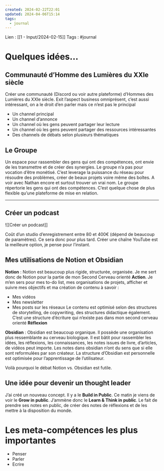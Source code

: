 ```yaml
---
created: 2024-02-22T22:01
updated: 2024-04-06T15:14
tags:
  - journal
---
```

Lien : [[1 - Input/2024-02-15]]
Tags : #journal 

# Quelques idées…

## Communauté d’Homme des Lumières du XXIe siècle

Créer une communauté (Discord ou voir autre plateforme) d’Hommes des Lumières du XXIe siècle. Exit l’aspect business omniprésent, c’est aussi intéressant, on a le droit d’en parler mais ce n’est pas le principal

- Un channel principal
- Un channel d’annonce
- Un channel où les gens peuvent partager leur lecture
- Un channel où les gens peuvent partager des ressources intéressantes
- Des channels de débats selon plusieurs thématiques

## Le Groupe

Un espace pour rassembler des gens qui ont des compétences, ont envie de les transmettre et de créer des synergies. Le groupe n’a pas pour vocation d’être monétisé. C’est leverage la puissance du réseau pour résoudre des problèmes, créer de beaux projets voire même des boîtes. A voir avec Nathan encore et surtout trouver un vrai nom. Le groupe répertorie les gens qui ont des compétences. C’est quelque chose de plus flexible qu’une plateforme de mise en relation.

----

## Créer un podcast

![[Créer un podcast]]

Coût d’un studio d’enregistrement entre 80 et 400€ (dépend de beaucoup de paramètres). Ce sera donc pour plus tard. Créer une chaîne YouTube est la meilleure option, je pense pour l’instant.

## Mes utilisations de Notion et Obsidian

**Notion** : Notion est beaucoup plus rigide, structurée, organisée. Je me sert donc de Notion pour la partie de mon Second Cerveau orienté **Action**. Je m’en sers pour mes to-do list, mes organisations de projets, afficher et suivre mes objectifs et ma création de contenu à savoir : 
- Mes vidéos
- Mes newsletter
- Mes posts sur les réseaux
Le contenu est optimisé selon des structures de storytelling, de copywriting, des structures didactique également. C’est une structure d’écriture qui n’existe pas dans mon second cerveau orienté **Réflexion**

**Obsidian** : Obsidian est beaucoup organique. Il possède une organisation plus ressemblante au cerveau biologique. Il est bâtit pour rassembler les idées, les réflexions, les connaissances, les notes issues de livre, d’articles, de vidéos peut importe. Les notes dans obsidian n’ont du sens que si elle sont reformulées par son créateur. La structure d’Obsidian est personnelle est optimisée pour l’apprentissage de l’utilisateur.

Voilà pourquoi le débat Notion vs. Obsidian est futile.

## Une idée pour devenir un thought leader

J’ai créé un nouveau concept. Il y a le **Build in Public**. Ce matin je viens de voir le **Grow in public**. J’ammène donc le **Learn & Think in public**. Le fait de prendre ses notes en public, de créer des notes de réflexions et de les mettre à la disposition du monde.

# Les meta-compétences les plus importantes 

- Penser
- Parler
- Ecrire